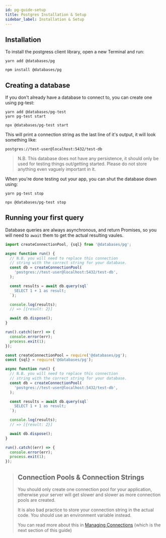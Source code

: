 ```yaml
---
id: pg-guide-setup
title: Postgres Installation & Setup
sidebar_label: Installation & Setup
---
```


## Installation

To install the postgress client library, open a new Terminal and run:

```yarn
yarn add @databases/pg
```

```npm
npm install @databases/pg
```

## Creating a database

If you don't already have a database to connect to, you can create one using pg-test:

```yarn
yarn add @databases/pg-test
yarn pg-test start
```

```npm
npx @databases/pg-test start
```

This will print a connection string as the last line of it's output, it will look something like:

```
postgres://test-user@localhost:5432/test-db
```

> N.B. This database does not have any persistence, it should only be used for testing things out/getting started. Please do not store anything even vaguely important in it.

When you're done testing out your app, you can shut the database down using:

```yarn
yarn pg-test stop
```

```npm
npx @databases/pg-test stop
```

## Running your first query

Database queries are always asynchronous, and return Promises, so you will need to `await` them to get the actual resulting vaules.

```typescript
import createConnectionPool, {sql} from '@databases/pg';

async function run() {
  // N.B. you will need to replace this connection
  // string with the correct string for your database.
  const db = createConnectionPool(
    'postgres://test-user@localhost:5432/test-db',
  );

  const results = await db.query(sql`
    SELECT 1 + 1 as result;
  `);

  console.log(results);
  // => [{result: 2}]

  await db.dispose();
}

run().catch((err) => {
  console.error(err);
  process.exit(1);
});
```

```javascript
const createConnectionPool = require('@databases/pg');
const {sql} = require('@databases/pg');

async function run() {
  // N.B. you will need to replace this connection
  // string with the correct string for your database.
  const db = createConnectionPool(
    'postgres://test-user@localhost:5432/test-db',
  );

  const results = await db.query(sql`
    SELECT 1 + 1 as result;
  `);

  console.log(results);
  // => [{result: 2}]

  await db.dispose();
}

run().catch((err) => {
  console.error(err);
  process.exit(1);
});
```

> ## Connection Pools & Connection Strings
>
> You should only create one connection pool for your application, otherwise your server will get slower and
> slower as more connection pools are created.
>
> It is also bad practice to store your connection string in the actual code. You should use an environment
> variable instead.
>
> You can read more about this in [Managing Connections](pg-guide-connections.md) (which is the next section of this guide)

